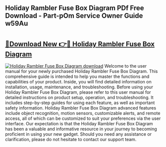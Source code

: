 ## Holiday Rambler Fuse Box Diagram PDf Free Download - Part-pOm Service Owner Guide w59Au

# <h2><a href="http://dfrvad.blite.top/?on=Holiday+Rambler+Fuse+Box+Diagram">🔗Download New 👉🔴 Holiday Rambler Fuse Box Diagram</a></h2>

[![Holiday Rambler Fuse Box Diagram download](https://i.imgur.com/lujVjoI.png)](http://dfrvad.blite.top/?on=Holiday+Rambler+Fuse+Box+Diagram)
Welcome to the user manual for your newly purchased Holiday Rambler Fuse Box Diagram. This comprehensive guide is intended to help you master the functions and capabilities of your product. Inside, you will find detailed information on installation, usage, maintenance, and troubleshooting. Before using your Holiday Rambler Fuse Box Diagram, please refer to this user manual for detailed instructions on product setup, operation, and troubleshooting. It includes step-by-step guides for using each feature, as well as important safety information. Holiday Rambler Fuse Box Diagram advanced features include object recognition, motion sensors, customizable alerts, and remote access, all of which can be customized to suit your preferences via the user interface. Our expectation is that the Holiday Rambler Fuse Box Diagram has been a valuable and informative resource in your journey to becoming proficient in using your new gadget. Should you need any assistance or clarification, please do not hesitate to contact our support team.
